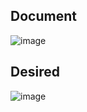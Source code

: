 
## Document

![image](https://user-images.githubusercontent.com/61910163/167201128-4a1f0af5-f8e1-4236-82d0-b2678d7f20fb.png)



## Desired

![image](https://user-images.githubusercontent.com/61910163/167201168-2f4c88a7-89d9-400b-b897-8f204beb0912.png)
